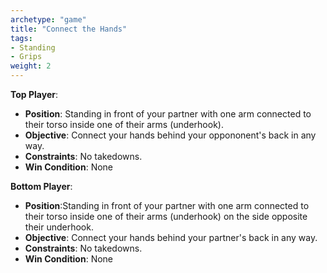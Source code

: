 ```yaml
---
archetype: "game"
title: "Connect the Hands"
tags: 
- Standing
- Grips
weight: 2
---
```


**Top Player**:
  * **Position**: Standing in front of your partner with one arm connected to their torso inside one of their arms (underhook).
  * **Objective**: Connect your hands behind your oppononent's back in any way.
  * **Constraints**: No takedowns.
  * **Win Condition**: None

**Bottom Player**:
  * **Position**:Standing in front of your partner with one arm connected to their torso inside one of their arms (underhook) on the side opposite their underhook.
  * **Objective**: Connect your hands behind your partner's back in any way.
  * **Constraints**: No takedowns.
  * **Win Condition**: None
